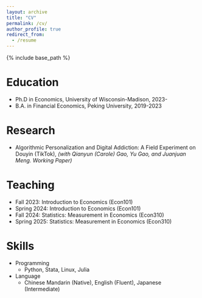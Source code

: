 ```yaml
---
layout: archive
title: "CV"
permalink: /cv/
author_profile: true
redirect_from:
  - /resume
---
```


{% include base_path %}

Education
======
* Ph.D in Economics, University of Wisconsin-Madison, 2023-
* B.A. in Financial Economics, Peking University, 2019-2023

Research
======
* Algorithmic Personalization and Digital Addiction: A Field Experiment on Douyin (TikTok), *(with Qianyun (Carole) Gao, Yu Gao, and Juanjuan Meng. Working Paper)*


Teaching
======
* Fall 2023: Introduction to Economics (Econ101)
* Spring 2024: Introduction to Economics (Econ101)
* Fall 2024: Statistics: Measurement in Economics (Econ310)
* Spring 2025: Statistics: Measurement in Economics (Econ310)


Skills
======
* Programming
  * Python, Stata, Linux, Julia
* Language
  * Chinese Mandarin (Native), English (Fluent), Japanese (Intermediate)


